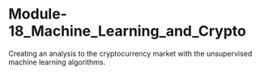 # Module-18_Machine_Learning_and_Crypto

Creating an analysis to the cryptocurrency market with the unsupervised machine learning algorithms.
